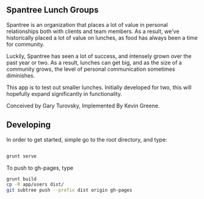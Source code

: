 Spantree Lunch Groups
---------------------

Spantree is an organization that places a lot of value in personal relationships both with clients and team members.
As a result, we've historically placed a lot of value on lunches, as food has always been a time for community.

Luckily, Spantree has seen a lot of success, and intensely grown over the past year or two. As a result, lunches can get big, 
and as the size of a community grows, the level of personal communication sometimes diminishes.

This app is to test out smaller lunches. Initially developed for two, this will hopefully expand significantly in functionality.

Conceived by Gary Turovsky, Implemented By Kevin Greene.

Developing
----------

In order to get started, simple go to the root directory, and type:

```bash

grunt serve
```

To push to gh-pages, type

```bash
grunt build
cp -R app/users dist/
git subtree push --prefix dist origin gh-pages
```